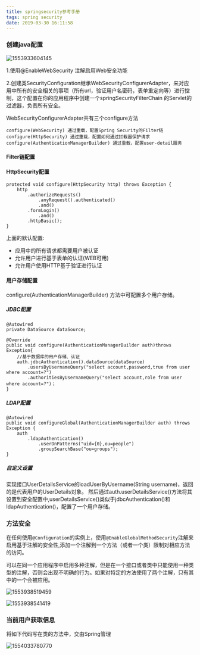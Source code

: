 ```yaml
---
title: springsecurity参考手册
tags: spring security
date: 2019-03-30 16:11:58
---
```


### 创建java配置

![1553933604145](C:\Users\fengchaofan\AppData\Roaming\Typora\typora-user-images\1553933604145.png)

1.使用@EnableWebSecurity 注解启用Web安全功能

2.创建类SecurityConfiguration继承WebSecurityConfigurerAdapter，来对应用中所有的安全相关的事项（所有url，验证用户名密码，表单重定向等）进行控制，这个配置在你的应用程序中创建一个springSecurityFilterChain 的Servlet的过滤器，负责所有安全。

WebSecurityConfigurerAdapter共有三个configure方法

```
configure(WebSecurity) 通过重载，配置Spring Security的Filter链
configure(HttpSecurity) 通过重载，配置如何通过拦截器保护请求
configure(AuthenticationManagerBuilder) 通过重载，配置user-detail服务
```
#### Filter链配置
#### HttpSecurity配置

```
protected void configure(HttpSecurity http) throws Exception {
	http
		.authorizeRequests()
			.anyRequest().authenticated()
			.and()
		.formLogin()
			.and()
		.httpBasic();
}
```

上面的默认配置:

- 应用中的所有请求都需要用户被认证
- 允许用户进行基于表单的认证(WEB可用)
- 允许用户使用HTTP基于验证进行认证

#### 用户存储配置
configure(AuthenticationManagerBuilder) 方法中可配置多个用户存储。
#####  JDBC配置
```
@Autowired
private DataSource dataSource;

@Override
public void configure(AuthenticationManagerBuilder auth)throws Exception{
    //基于数据库的用户存储、认证
    auth.jdbcAuthentication().dataSource(dataSource)
        .usersByUsernameQuery("select account,password,true from user where account=?")
        .authoritiesByUsernameQuery("select account,role from user where account=?")；
}
```
##### LDAP配置
```
@Autowired
public void configureGlobal(AuthenticationManagerBuilder auth) throws Exception {
	auth
		.ldapAuthentication()
			.userDnPatterns("uid={0},ou=people")
			.groupSearchBase("ou=groups");
}
```
##### 自定义设置
实现接口UserDetailsService的loadUserByUsername(String username)，返回的是代表用户的UserDetails对象。 
然后通过auth.userDetailsService()方法将其设置到安全配置中,userDetailsService()类似于jdbcAuthentication()和ldapAuthentication()，配置了一个用户存储。


### 方法安全

在任何使用`@Configuration`的实例上，使用`@EnableGlobalMethodSecurity`注解来启用基于注解的安全性,添加一个注解到一个方法（或者一个类）限制对相应方法的访问。

可以在同一个应用程序中启用多种注解，但是在一个接口或者类中只能使用一种类型的注解，否则会出现不明确的行为。如果对特定的方法使用了两个注解，只有其中的一个会被应用。

![1553938519459](C:\Users\fengchaofan\AppData\Roaming\Typora\typora-user-images\1553938519459.png)

![1553938541419](C:\Users\fengchaofan\AppData\Roaming\Typora\typora-user-images\1553938541419.png)

### 当前用户获取信息

将如下代码写在类的方法中，交由Spring管理

![1554033780770](C:\Users\fengchaofan\AppData\Roaming\Typora\typora-user-images\1554033780770.png)